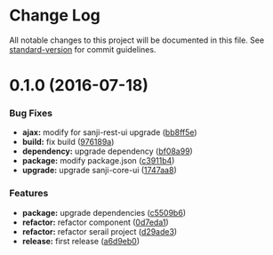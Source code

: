 # Change Log

All notable changes to this project will be documented in this file. See [standard-version](https://github.com/conventional-changelog/standard-version) for commit guidelines.

<a name="0.1.0"></a>
# 0.1.0 (2016-07-18)


### Bug Fixes

* **ajax:** modify for sanji-rest-ui upgrade ([bb8ff5e](https://github.com/Sanji-IO/sanji-serial-ui/commit/bb8ff5e))
* **build:** fix build ([976189a](https://github.com/Sanji-IO/sanji-serial-ui/commit/976189a))
* **dependency:** upgrade dependency ([bf08a99](https://github.com/Sanji-IO/sanji-serial-ui/commit/bf08a99))
* **package:** modify package.json ([c3911b4](https://github.com/Sanji-IO/sanji-serial-ui/commit/c3911b4))
* **upgrade:** upgrade sanji-core-ui ([1747aa8](https://github.com/Sanji-IO/sanji-serial-ui/commit/1747aa8))


### Features

* **package:** upgrade dependencies ([c5509b6](https://github.com/Sanji-IO/sanji-serial-ui/commit/c5509b6))
* **refactor:** refactor component ([0d7eda1](https://github.com/Sanji-IO/sanji-serial-ui/commit/0d7eda1))
* **refactor:** refactor serail project ([d29ade3](https://github.com/Sanji-IO/sanji-serial-ui/commit/d29ade3))
* **release:** first release ([a6d9eb0](https://github.com/Sanji-IO/sanji-serial-ui/commit/a6d9eb0))
